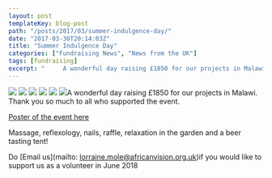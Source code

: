 ```yaml
---
layout: post
templateKey: blog-post
path: "/posts/2017/03/summer-indulgence-day/"
date: "2017-03-30T20:14:03Z"
title: "Summer Indulgence Day"
categories: ["Fundraising News", "News from the UK"]
tags: [fundraising]
excerpt: "     A wonderful day raising £1850 for our projects in Malawi. Thank you so much to all who support..."
---
```


[![](http://www.africanvision.org.uk/africa-vision-news/wp-content/uploads/2017/03/P1060314-300x225.jpg)](http://www.africanvision.org.uk/africa-vision-news/wp-content/uploads/2017/03/P1060314.jpg) [![](http://www.africanvision.org.uk/africa-vision-news/wp-content/uploads/2017/03/P1060321-300x225.jpg)](http://www.africanvision.org.uk/africa-vision-news/wp-content/uploads/2017/03/P1060321.jpg) [![](http://www.africanvision.org.uk/africa-vision-news/wp-content/uploads/2017/03/P1060325-300x225.jpg)](http://www.africanvision.org.uk/africa-vision-news/wp-content/uploads/2017/03/P1060325.jpg) [![](http://www.africanvision.org.uk/africa-vision-news/wp-content/uploads/2017/03/P1060330-300x225.jpg)](http://www.africanvision.org.uk/africa-vision-news/wp-content/uploads/2017/03/P1060330.jpg) [![](http://www.africanvision.org.uk/africa-vision-news/wp-content/uploads/2017/03/P1060332-300x225.jpg)](http://www.africanvision.org.uk/africa-vision-news/wp-content/uploads/2017/03/P1060332.jpg) [![](http://www.africanvision.org.uk/africa-vision-news/wp-content/uploads/2017/03/P1060334-300x225.jpg)](http://www.africanvision.org.uk/africa-vision-news/wp-content/uploads/2017/03/P1060334.jpg)A wonderful day raising £1850 for our projects in Malawi. Thank you so much to all who supported the event.

[Poster of the event here](http://www.africanvision.org.uk/africa-vision-news/wp-content/uploads/2017/03/INDULGENCE-POSTER-2017.pdf)

Massage, reflexology, nails, raffle, relaxation in the garden and a beer tasting tent!

Do [Email us](mailto: lorraine.mole@africanvision.org.uk)if you would like to support us as a volunteer in June 2018